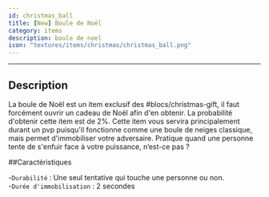 ```yaml
---
id: christmas_ball
title: [New] Boule de Noël
category: items
description: boule de noel
icon: "textures/items/christmas/christmas_ball.png"
---
```

___
## Description

La boule de Noël est un item exclusif des #blocs/christmas-gift, il faut forcément ouvrir un cadeau de Noël afin d'en obtenir. La probabilité d'obtenir cette item est de 2%. 
Cette item vous servira principalement durant un pvp puisqu'il fonctionne comme une boule de neiges classique, mais permet d'immobiliser votre adversaire. Pratique quand une personne tente de s'enfuir face à votre puissance, n’est-ce pas ?

##Caractéristiques 

-``Durabilité`` : Une seul tentative qui touche une personne ou non.  
-``Durée d'immobilisation`` : 2 secondes
